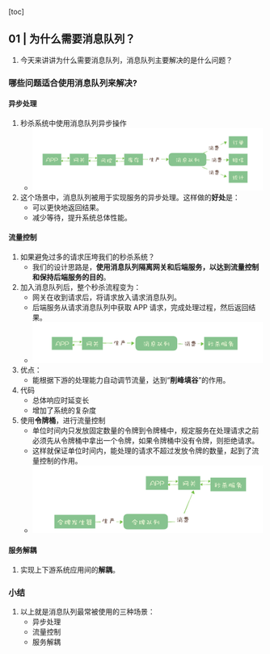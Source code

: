 [toc]

## 01 | 为什么需要消息队列？

1.  今天来讲讲为什么需要消息队列，消息队列主要解决的是什么问题？

### 哪些问题适合使用消息队列来解决?

#### 异步处理

1.  秒杀系统中使用消息队列异步操作
    -   ![img](imgs/d2c1ee3d4478580c0d2a8d80d0e833be.jpg)
2.  这个场景中，消息队列被用于实现服务的异步处理。这样做的**好处**是：
    -   可以更快地返回结果。
    -   减少等待，提升系统总体性能。

#### 流量控制

1.  如果避免过多的请求压垮我们的秒杀系统？
    -   我们的设计思路是，**使用消息队列隔离网关和后端服务，以达到流量控制和保持后端服务的目的**。
2.  加入消息队列后，整个秒杀流程变为：
    -   网关在收到请求后，将请求放入请求消息队列。
    -   后端服务从请求消息队列中获取 APP 请求，完成处理过程，然后返回结果。
    -   ![img](imgs/7909fb792a059e22a0a269c1f2cde64a.jpg)
3.  优点：
    -   能根据下游的处理能力自动调节流量，达到“**削峰填谷**”的作用。
4.  代码
    -   总体响应时延变长
    -   增加了系统的复杂度
5.  使用**令牌桶**，进行流量控制
    -   单位时间内只发放固定数量的令牌到令牌桶中，规定服务在处理请求之前必须先从令牌桶中拿出一个令牌，如果令牌桶中没有令牌，则拒绝请求。
    -   这样就保证单位时间内，能处理的请求不超过发放令牌的数量，起到了流量控制的作用。
    -   ![img](imgs/2c4e42056b78fff7746de28245910f89.jpg)

#### 服务解耦

1.  实现上下游系统应用间的**解耦**。

### 小结

1.  以上就是消息队列最常被使用的三种场景：
    -   异步处理
    -   流量控制
    -   服务解耦

